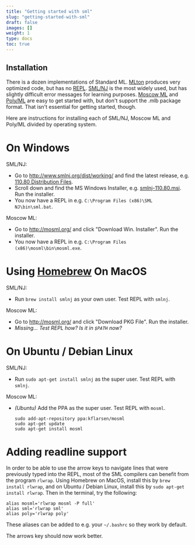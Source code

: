 ```yaml
---
title: "Getting started with sml"
slug: "getting-started-with-sml"
draft: false
images: []
weight: 1
type: docs
toc: true
---
```


## Installation
There is a dozen implementations of Standard ML. [MLton](http://mlton.org/) produces very optimized code, but has no [REPL](https://en.wikipedia.org/wiki/Read%E2%80%93eval%E2%80%93print_loop). [SML/NJ](http://smlnj.org/) is the most widely used, but has slightly difficult error messages for learning purposes. [Moscow ML](http://mosml.org/) and [Poly/ML](http://www.polyml.org/) are easy to get started with, but don't support the .mlb package format. That isn't essential for getting started, though.

Here are instructions for installing each of SML/NJ, Moscow ML and Poly/ML divided by operating system.

# On Windows

SML/NJ:
* Go to http://www.smlnj.org/dist/working/ and find the latest release, e.g. [110.80 Distribution Files](http://www.smlnj.org/dist/working/110.80/index.html).
* Scroll down and find the MS Windows Installer, e.g. [smlnj-110.80.msi](http://smlnj.cs.uchicago.edu/dist/working/110.80/smlnj-110.80.msi). Run the installer.
* You now have a REPL in e.g. `C:\Program Files (x86)\SML NJ\bin\sml.bat`.

Moscow ML:
* Go to http://mosml.org/ and click "Download Win. Installer". Run the installer.
* You now have a REPL in e.g. `C:\Program Files (x86)\mosml\bin\mosml.exe`.

# Using [Homebrew](http://brew.sh/) On MacOS

SML/NJ:
* Run `brew install smlnj` as your own user. Test REPL with `smlnj`.

Moscow ML:
* Go to http://mosml.org/ and click "Download PKG File". Run the installer.
* *Missing... Test REPL how? Is it in `$PATH` now?*

# On Ubuntu / Debian Linux
SML/NJ:
* Run `sudo apt-get install smlnj` as the super user. Test REPL with `smlnj`.

Moscow ML:
* *(Ubuntu)* Add the PPA as the super user. Test REPL with `mosml`.

      sudo add-apt-repository ppa:kflarsen/mosml
      sudo apt-get update
      sudo apt-get install mosml

# Adding readline support

In order to be able to use the arrow keys to navigate lines that were previously typed into the REPL, most of the SML compilers can benefit from the program `rlwrap`. Using Homebrew on MacOS, install this by `brew install rlwrap`, and on Ubuntu / Debian Linux, install this by `sudo apt-get install rlwrap`. Then in the terminal, try the following:

    alias mosml='rlwrap mosml -P full'
    alias sml='rlwrap sml'
    alias poly='rlwrap poly'

These aliases can be added to e.g. your `~/.bashrc` so they work by default.

The arrows key should now work better.

